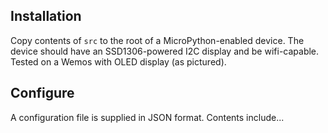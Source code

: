 
## Installation

Copy contents of `src` to the root of a MicroPython-enabled device.
The device should have an SSD1306-powered I2C display and be wifi-capable.
Tested on a Wemos with OLED display (as pictured).

## Configure

A configuration file is supplied in JSON format. Contents include...